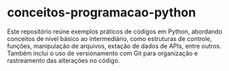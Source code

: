 # conceitos-programacao-python
Este repositório reúne exemplos práticos de códigos em Python, abordando conceitos de nível básico ao intermediário, como estruturas de controle, funções, manipulação de arquivos, extação de dados de APIs, entre outros. Também inclui o uso de versionamento com Git para organização e rastreamento das alterações no código.
